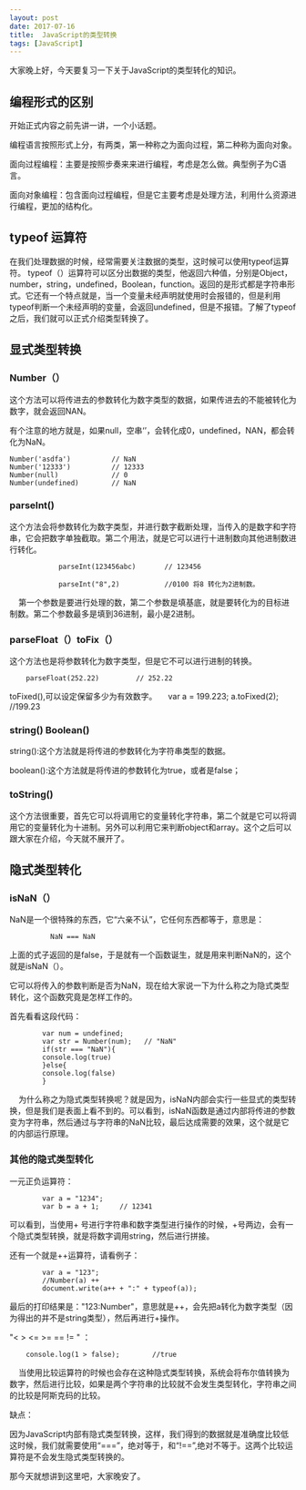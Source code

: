 ```yaml
---
layout: post
date: 2017-07-16
title:  JavaScript的类型转换
tags: [JavaScript]
---
```


大家晚上好，今天要复习一下关于JavaScript的类型转化的知识。

## 编程形式的区别 

开始正式内容之前先讲一讲，一个小话题。

编程语言按照形式上分，有两类，第一种称之为面向过程，第二种称为面向对象。

面向过程编程：主要是按照步奏来来进行编程，考虑是怎么做。典型例子为C语言。

面向对象编程：包含面向过程编程，但是它主要考虑是处理方法，利用什么资源进行编程，更加的结构化。

## typeof 运算符

在我们处理数据的时候，经常需要关注数据的类型，这时候可以使用typeof运算符。
typeof（）运算符可以区分出数据的类型，他返回六种值，分别是Object，number，string，undefined，Boolean，function。返回的是形式都是字符串形式。它还有一个特点就是，当一个变量未经声明就使用时会报错的，但是利用typeof判断一个未经声明的变量，会返回undefined，但是不报错。了解了typeof之后，我们就可以正式介绍类型转换了。

## 显式类型转换 

### Number（）

这个方法可以将传进去的参数转化为数字类型的数据，如果传进去的不能被转化为数字，就会返回NAN。

有个注意的地方就是，如果null，空串‘’，会转化成0，undefined，NAN，都会转化为NaN。

    Number('asdfa')          // NaN
    Number('12333')          // 12333
    Number(null)             // 0
    Number(undefined)        // NaN

### parseInt()

这个方法会将参数转化为数字类型，并进行数字截断处理，当传入的是数字和字符串，它会把数字单独截取。第二个用法，就是它可以进行十进制数向其他进制数进行转化。

                parseInt(123456abc)       // 123456

                parseInt("8",2)           //0100 将8 转化为2进制数。

    
第一个参数是要进行处理的数，第二个参数是填基底，就是要转化为的目标进制数。第二个参数最多是填到36进制，最小是2进制。

### parseFloat（）toFix（）

这个方法也是将参数转化为数字类型，但是它不可以进行进制的转换。

        parseFloat(252.22)         // 252.22

toFixed(),可以设定保留多少为有效数字。
    
            var a = 199.223;
            a.toFixed(2);            //199.23


### string() Boolean() 

string():这个方法就是将传进的参数转化为字符串类型的数据。

boolean():这个方法就是将传进的参数转化为true，或者是false；

### toString() 

这个方法很重要，首先它可以将调用它的变量转化字符串，第二个就是它可以将调用它的变量转化为十进制。另外可以利用它来判断object和array。这个之后可以跟大家在介绍，今天就不展开了。

## 隐式类型转化 

### isNaN（）

NaN是一个很特殊的东西，它“六亲不认”，它任何东西都等于，意思是：

              NaN === NaN 
 
 
上面的式子返回的是false，于是就有一个函数诞生，就是用来判断NaN的，这个就是isNaN（）。

它可以将传入的参数判断是否为NaN，现在给大家说一下为什么称之为隐式类型转化，这个函数究竟是怎样工作的。

首先看看这段代码：

            var num = undefined;
            var str = Number(num);   // "NaN"
            if(str === "NaN"){
            console.log(true)
            }else{
            console.log(false)
            }
    
为什么称之为隐式类型转换呢？就是因为，isNaN内部会实行一些显式的类型转换，但是我们是表面上看不到的。可以看到，isNaN函数是通过内部将传进的参数变为字符串，然后通过与字符串的NaN比较，最后达成需要的效果，这个就是它的内部运行原理。

### 其他的隐式类型转化

一元正负运算符：

            var a = "1234";
            var b = a + 1;     // 12341

可以看到，当使用+ 号进行字符串和数字类型进行操作的时候，+号两边，会有一个隐式类型转换，就是将数字调用string，然后进行拼接。

还有一个就是++运算符，请看例子：

            var a = "123";
            //Number(a) ++
            document.write(a++ + ":" + typeof(a));

最后的打印结果是："123:Number"，意思就是++，会先把a转化为数字类型（因为得出的并不是string类型），然后再进行+操作。



"< > <= >= == != " ：

        console.log(1 > false);        //true
    
当使用比较运算符的时候也会存在这种隐式类型转换，系统会将布尔值转换为数字，然后进行比较，如果是两个字符串的比较就不会发生类型转化，字符串之间的比较是阿斯克码的比较。



缺点：

因为JavaScript内部有隐式类型转换，这样，我们得到的数据就是准确度比较低这时候，我们就需要使用“===”，绝对等于，和“!==”,绝对不等于。这两个比较运算符是不会发生隐式类型转换的。



那今天就想讲到这里吧，大家晚安了。














